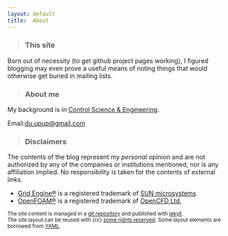 ```yaml
---
layout: default
title:  About
---
```


>### This site

Born out of necessity (to get github project pages working), I figured
blogging may even prove a useful means of noting things that would otherwise
get buried in mailing lists.

>### About me 

My background is in [Control Science & Engineering](http://baike.baidu.com/view/3316802.htm?fr=aladdin).

Email:du.upup@gmail.com

>### Disclaimers

The contents of the blog represent my *personal* opinion and are not
authorized by any of the companies or institutions mentioned, nor is any
affiliation implied. No responsibility is taken for the contents of
external links.

- [Grid Engine&reg;](http://gridengine.sunsource.net/) is a registered
  trademark of [SUN microsystems](http://www.sun.com/)
- [OpenFOAM&reg;](http://www.openfoam.com/) is a registered trademark
  of [OpenCFD Ltd.](http://www.openfoam.com/about/)

<small class="meta final">
The site content is managed in a
<a href="http://github.com/dy2012/dy2012.github.io">git repository</a>
and published with <a href="http://jekyllrb.com">jekyll</a>.
<br/>The site layout can be reused with (cc)
<a href="http://creativecommons.org/licenses/by-sa/3.0/">some rights reserved</a>.
Some layout elements are borrowed from <a href="http://www.yaml.de/en/">YAML</a>.
</small>


